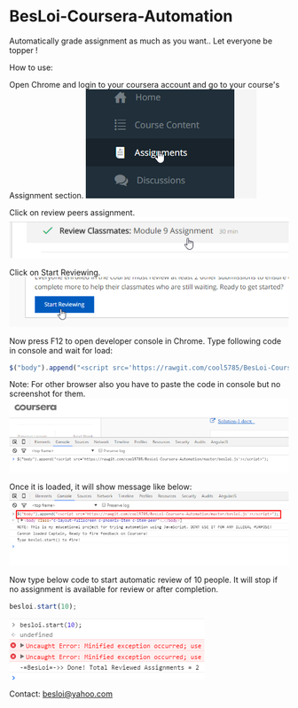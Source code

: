 # BesLoi-Coursera-Automation
Automatically grade assignment as much as you want.. Let everyone be topper !

How to use:

Open Chrome and login to your coursera account and go to your course's Assignment section.
![alt tag](/images/step1.png)

Click on review peers assignment.
![alt tag](/images/step2.png)

Click on Start Reviewing.
![alt tag](/images/step3.png)

Now press F12 to open developer console in Chrome. Type following code in console and wait for load:
```javascript
$("body").append("<script src='https://rawgit.com/cool5785/BesLoi-Coursera-Automation/master/besloi.js'></script>");
```
Note: For other browser also you have to paste the code in console but no screenshot for them.
![alt tag](/images/step4.png)

Once it is loaded, it will show message like below:
![alt tag](/images/step5.png)

Now type below code to start automatic review of 10 people. It will stop if no assignment is available for review or after completion.
```javascript
besloi.start(10);
```
![alt tag](/images/step6.png)

Contact:
besloi@yahoo.com

